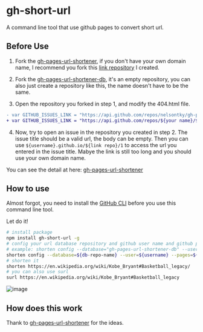 # gh-short-url

A command line tool that use github pages to convert short url.

## Before Use


1. Fork the [gh-pages-url-shortener](https://github.com/nelsontky/gh-pages-url-shortener), if you don't have your own domain name, I recommend you fork this [link repository](https://github.com/Mayandev/link) I created.


2. Fork the [gh-pages-url-shortener-db](https://github.com/Mayandev/gh-pages-url-shortener-db), it's an empty repository, you can also just create a repository like this, the name doesn't have to be the same.

3. Open the repository you forked in step 1, and modify the 404.html file.

```diff
- var GITHUB_ISSUES_LINK = "https://api.github.com/repos/nelsontky/gh-pages-url-shortener-db/issues/";
+ var GITHUB_ISSUES_LINK = "https://api.github.com/repos/${your name}/${your db repo}/issues/";
```

4. Now, try to open an issue in the repository you created in step 2. The issue title should be a valid url, the body can be empty. Then you can use `${username}.github.io/${link repo}/1` to access the url you entered in the issue title. Mabye the link is still too long and you should use your own domain name.

You can see the detail at here: [gh-pages-url-shortener](https://github.com/nelsontky/gh-pages-url-shortener#-this-is-so-cool-how-can-i-use-this-with-my-own-domain)

## How to use

Almost forgot, you need to install the [GitHub CLI](https://cli.github.com/) before you use this command line tool.

Let do it!

```bash
# install package
npm install gh-short-url -g
# config your url database repository and github user name and github pages domain
# example: shorten config --database="gh-pages-url-shortener-db" --user="mayandev" --pages="mayandev.github.io/link"
shorten config --database=${db-repo-name} --user=${username} --pages=${domain/url-repo}
# shorten it
shorten https://en.wikipedia.org/wiki/Kobe_Bryant#Basketball_legacy/
# you can also use surl
surl https://en.wikipedia.org/wiki/Kobe_Bryant#Basketball_legacy
```

![image](https://user-images.githubusercontent.com/28648715/102714280-719f5980-4308-11eb-9996-7e39e91ce712.png)



## How does this work

Thank to [gh-pages-url-shortener](https://github.com/Mayandev/gh-pages-url-shortener#-how-does-this-work) for the  ideas.
